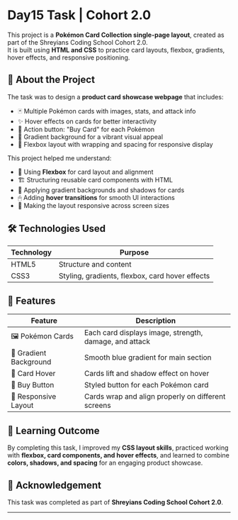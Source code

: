 # Day15 Task | Cohort 2.0

This project is a **Pokémon Card Collection single-page layout**, created as part of the Shreyians Coding School Cohort 2.0.  
It is built using **HTML and CSS** to practice card layouts, flexbox, gradients, hover effects, and responsive positioning.

## 📌 About the Project
The task was to design a **product card showcase webpage** that includes:

- 🃏 Multiple Pokémon cards with images, stats, and attack info  
- ✨ Hover effects on cards for better interactivity  
- 🔘 Action button: "Buy Card" for each Pokémon  
- 🎨 Gradient background for a vibrant visual appeal  
- 🧭 Flexbox layout with wrapping and spacing for responsive display  

This project helped me understand:

- 📐 Using **Flexbox** for card layout and alignment  
- 🏗 Structuring reusable card components with HTML  
- 🎨 Applying gradient backgrounds and shadows for cards  
- 🖱 Adding **hover transitions** for smooth UI interactions  
- 📏 Making the layout responsive across screen sizes  

## 🛠️ Technologies Used

| Technology | Purpose |
|------------|---------|
| HTML5      | Structure and content |
| CSS3       | Styling, gradients, flexbox, card hover effects |

## 🚀 Features

| Feature | Description |
|---------|-------------|
| 🖼 Pokémon Cards | Each card displays image, strength, damage, and attack |
| 🌈 Gradient Background | Smooth blue gradient for main section |
| 🎨 Card Hover | Cards lift and shadow effect on hover |
| 🔘 Buy Button | Styled button for each Pokémon card |
| 📱 Responsive Layout | Cards wrap and align properly on different screens |

## 📖 Learning Outcome
By completing this task, I improved my **CSS layout skills**, practiced working with **flexbox, card components, and hover effects**, and learned to combine **colors, shadows, and spacing** for an engaging product showcase.

## 🙌 Acknowledgement
This task was completed as part of **Shreyians Coding School Cohort 2.0**.

---
